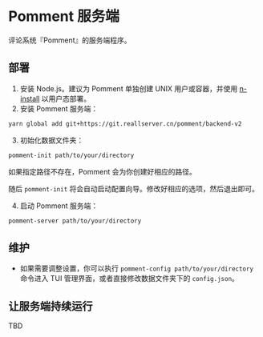 # Pomment 服务端

评论系统『Pomment』的服务端程序。

## 部署

1. 安装 Node.js。建议为 Pomment 单独创建 UNIX 用户或容器，并使用 [n-install](https://github.com/mklement0/n-install) 以用户态部署。
2. 安装 Pomment 服务端：

```bash
yarn global add git+https://git.reallserver.cn/pomment/backend-v2
```

3. 初始化数据文件夹：

```bash
pomment-init path/to/your/directory
```

如果指定路径不存在，Pomment 会为你创建好相应的路径。

随后 `pomment-init` 将会自动启动配置向导。修改好相应的选项，然后退出即可。

4. 启动 Pomment 服务端：

```bash
pomment-server path/to/your/directory
```

## 维护

* 如果需要调整设置，你可以执行 `pomment-config path/to/your/directory` 命令进入 TUI 管理界面，或者直接修改数据文件夹下的 `config.json`。

## 让服务端持续运行

TBD